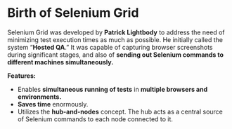 # Birth of Selenium Grid

Selenium Grid was developed by **Patrick Lightbody** to address the need of minimizing test execution times as much as possible. He initially called the system “**Hosted QA**.” It was capable of capturing browser screenshots during significant stages, and also of **sending out Selenium commands to different machines simultaneously.**

**Features:**

-   Enables **simultaneous running of tests** in **multiple browsers and environments.**
-   **Saves time** enormously.
-   Utilizes the **hub-and-nodes** concept. The hub acts as a central source of Selenium commands to each node connected to it.